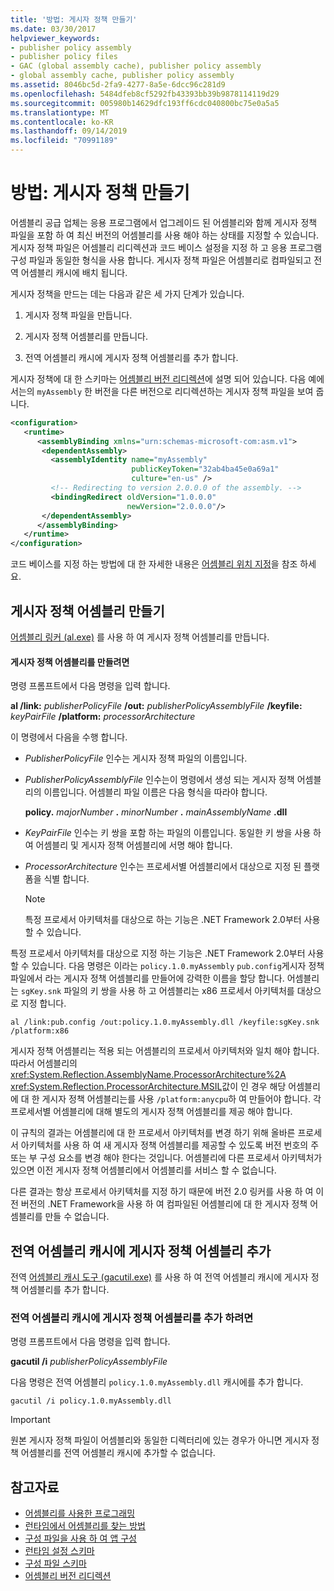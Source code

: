 ```yaml
---
title: '방법: 게시자 정책 만들기'
ms.date: 03/30/2017
helpviewer_keywords:
- publisher policy assembly
- publisher policy files
- GAC (global assembly cache), publisher policy assembly
- global assembly cache, publisher policy assembly
ms.assetid: 8046bc5d-2fa9-4277-8a5e-6dcc96c281d9
ms.openlocfilehash: 5484dfeb8cf5292fb43393bb39b9878114119d29
ms.sourcegitcommit: 005980b14629dfc193ff6cdc040800bc75e0a5a5
ms.translationtype: MT
ms.contentlocale: ko-KR
ms.lasthandoff: 09/14/2019
ms.locfileid: "70991189"
---
```

# <a name="how-to-create-a-publisher-policy"></a>방법: 게시자 정책 만들기

어셈블리 공급 업체는 응용 프로그램에서 업그레이드 된 어셈블리와 함께 게시자 정책 파일을 포함 하 여 최신 버전의 어셈블리를 사용 해야 하는 상태를 지정할 수 있습니다. 게시자 정책 파일은 어셈블리 리디렉션과 코드 베이스 설정을 지정 하 고 응용 프로그램 구성 파일과 동일한 형식을 사용 합니다. 게시자 정책 파일은 어셈블리로 컴파일되고 전역 어셈블리 캐시에 배치 됩니다.

게시자 정책을 만드는 데는 다음과 같은 세 가지 단계가 있습니다.

1. 게시자 정책 파일을 만듭니다.

2. 게시자 정책 어셈블리를 만듭니다.

3. 전역 어셈블리 캐시에 게시자 정책 어셈블리를 추가 합니다.

게시자 정책에 대 한 스키마는 [어셈블리 버전 리디렉션](redirect-assembly-versions.md)에 설명 되어 있습니다. 다음 예에서는의 `myAssembly` 한 버전을 다른 버전으로 리디렉션하는 게시자 정책 파일을 보여 줍니다.

```xml
<configuration>
   <runtime>
      <assemblyBinding xmlns="urn:schemas-microsoft-com:asm.v1">
       <dependentAssembly>
         <assemblyIdentity name="myAssembly"
                           publicKeyToken="32ab4ba45e0a69a1"
                           culture="en-us" />
         <!-- Redirecting to version 2.0.0.0 of the assembly. -->
         <bindingRedirect oldVersion="1.0.0.0"
                          newVersion="2.0.0.0"/>
       </dependentAssembly>
      </assemblyBinding>
   </runtime>
</configuration>
```

코드 베이스를 지정 하는 방법에 대 한 자세한 내용은 [어셈블리 위치 지정](specify-assembly-location.md)을 참조 하세요.

## <a name="creating-the-publisher-policy-assembly"></a>게시자 정책 어셈블리 만들기

[어셈블리 링커 (al.exe)](../tools/al-exe-assembly-linker.md) 를 사용 하 여 게시자 정책 어셈블리를 만듭니다.

#### <a name="to-create-a-publisher-policy-assembly"></a>게시자 정책 어셈블리를 만들려면

명령 프롬프트에서 다음 명령을 입력 합니다.

**al /link:** *publisherPolicyFile* **/out:** *publisherPolicyAssemblyFile* **/keyfile:** *keyPairFile* **/platform:** *processorArchitecture*

이 명령에서 다음을 수행 합니다.

- *PublisherPolicyFile* 인수는 게시자 정책 파일의 이름입니다.

- *PublisherPolicyAssemblyFile* 인수는이 명령에서 생성 되는 게시자 정책 어셈블리의 이름입니다. 어셈블리 파일 이름은 다음 형식을 따라야 합니다.

  **policy.** *majorNumber* **.** *minorNumber* **.** *mainAssemblyName* **.dll**

- *KeyPairFile* 인수는 키 쌍을 포함 하는 파일의 이름입니다. 동일한 키 쌍을 사용 하 여 어셈블리 및 게시자 정책 어셈블리에 서명 해야 합니다.

- *ProcessorArchitecture* 인수는 프로세서별 어셈블리에서 대상으로 지정 된 플랫폼을 식별 합니다.

  > [!NOTE]
  > 특정 프로세서 아키텍처를 대상으로 하는 기능은 .NET Framework 2.0부터 사용할 수 있습니다.

특정 프로세서 아키텍처를 대상으로 지정 하는 기능은 .NET Framework 2.0부터 사용할 수 있습니다. 다음 명령은 이라는 `policy.1.0.myAssembly` `pub.config`게시자 정책 파일에서 라는 게시자 정책 어셈블리를 만들어에 강력한 이름을 할당 합니다. 어셈블리는 `sgKey.snk` 파일의 키 쌍을 사용 하 고 어셈블리는 x86 프로세서 아키텍처를 대상으로 지정 합니다.

```
al /link:pub.config /out:policy.1.0.myAssembly.dll /keyfile:sgKey.snk /platform:x86
```

게시자 정책 어셈블리는 적용 되는 어셈블리의 프로세서 아키텍처와 일치 해야 합니다. 따라서 어셈블리의 <xref:System.Reflection.AssemblyName.ProcessorArchitecture%2A> <xref:System.Reflection.ProcessorArchitecture.MSIL>값이 인 경우 해당 어셈블리에 대 한 게시자 정책 어셈블리는를 사용 `/platform:anycpu`하 여 만들어야 합니다. 각 프로세서별 어셈블리에 대해 별도의 게시자 정책 어셈블리를 제공 해야 합니다.

이 규칙의 결과는 어셈블리에 대 한 프로세서 아키텍처를 변경 하기 위해 올바른 프로세서 아키텍처를 사용 하 여 새 게시자 정책 어셈블리를 제공할 수 있도록 버전 번호의 주 또는 부 구성 요소를 변경 해야 한다는 것입니다. 어셈블리에 다른 프로세서 아키텍처가 있으면 이전 게시자 정책 어셈블리에서 어셈블리를 서비스 할 수 없습니다.

다른 결과는 항상 프로세서 아키텍처를 지정 하기 때문에 버전 2.0 링커를 사용 하 여 이전 버전의 .NET Framework을 사용 하 여 컴파일된 어셈블리에 대 한 게시자 정책 어셈블리를 만들 수 없습니다.

## <a name="adding-the-publisher-policy-assembly-to-the-global-assembly-cache"></a>전역 어셈블리 캐시에 게시자 정책 어셈블리 추가

전역 [어셈블리 캐시 도구 (gacutil.exe)](../tools/gacutil-exe-gac-tool.md) 를 사용 하 여 전역 어셈블리 캐시에 게시자 정책 어셈블리를 추가 합니다.

### <a name="to-add-the-publisher-policy-assembly-to-the-global-assembly-cache"></a>전역 어셈블리 캐시에 게시자 정책 어셈블리를 추가 하려면

명령 프롬프트에서 다음 명령을 입력 합니다.

**gacutil /i**  *publisherPolicyAssemblyFile*

다음 명령은 전역 어셈블리 `policy.1.0.myAssembly.dll` 캐시에를 추가 합니다.

```
gacutil /i policy.1.0.myAssembly.dll
```

> [!IMPORTANT]
> 원본 게시자 정책 파일이 어셈블리와 동일한 디렉터리에 있는 경우가 아니면 게시자 정책 어셈블리를 전역 어셈블리 캐시에 추가할 수 없습니다.

## <a name="see-also"></a>참고자료

- [어셈블리를 사용한 프로그래밍](../../standard/assembly/program.md)
- [런타임에서 어셈블리를 찾는 방법](../deployment/how-the-runtime-locates-assemblies.md)
- [구성 파일을 사용 하 여 앱 구성](index.md)
- [런타임 설정 스키마](./file-schema/runtime/index.md)
- [구성 파일 스키마](./file-schema/index.md)
- [어셈블리 버전 리디렉션](redirect-assembly-versions.md)
